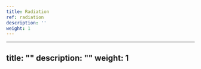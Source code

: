 ```yaml
---
title: Radiation
ref: radiation
description: ''
weight: 1
---
```

---
title: ""
description: ""
weight: 1
---